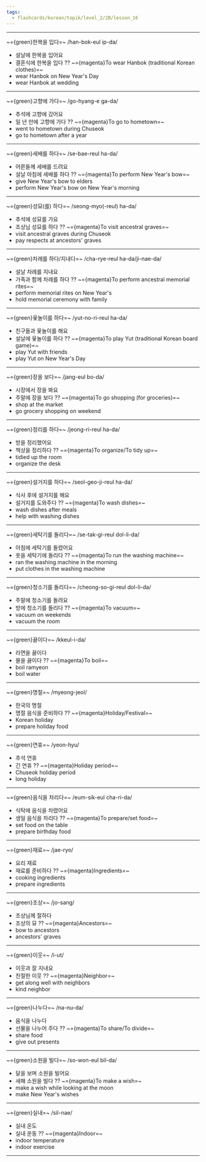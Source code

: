 ```yaml
---
tags:
  - flashcards/korean/topik/level_2/2B/lesson_16
---
```

---

~={green}한복을 입다=~
/han-bok-eul ip-da/
- 설날에 한복을 입어요
- 결혼식에 한복을 입다
??
~={magenta}To wear Hanbok (traditional Korean clothes)=~
- wear Hanbok on New Year's Day
- wear Hanbok at wedding

---

~={green}고향에 가다=~
/go-hyang-e ga-da/
- 추석에 고향에 갔어요
- 일 년 만에 고향에 가다
??
~={magenta}To go to hometown=~
- went to hometown during Chuseok
- go to hometown after a year

---

~={green}세배를 하다=~
/se-bae-reul ha-da/
- 어른들께 세배를 드려요
- 설날 아침에 세배를 하다
??
~={magenta}To perform New Year's bow=~
- give New Year's bow to elders
- perform New Year's bow on New Year's morning

---

~={green}성묘(를) 하다=~
/seong-myo(-reul) ha-da/
- 추석에 성묘를 가요
- 조상님 성묘를 하다
??
~={magenta}To visit ancestral graves=~
- visit ancestral graves during Chuseok
- pay respects at ancestors' graves

---

~={green}차례를 하다/지내다=~
/cha-rye-reul ha-da/ji-nae-da/
- 설날 차례를 지내요
- 가족과 함께 차례를 하다
??
~={magenta}To perform ancestral memorial rites=~
- perform memorial rites on New Year's
- hold memorial ceremony with family

---

~={green}윷놀이를 하다=~
/yut-no-ri-reul ha-da/
- 친구들과 윷놀이를 해요
- 설날에 윷놀이를 하다
??
~={magenta}To play Yut (traditional Korean board game)=~
- play Yut with friends
- play Yut on New Year's Day

---

~={green}장을 보다=~
/jang-eul bo-da/
- 시장에서 장을 봐요
- 주말에 장을 보다
??
~={magenta}To go shopping (for groceries)=~
- shop at the market
- go grocery shopping on weekend

---

~={green}정리를 하다=~
/jeong-ri-reul ha-da/
- 방을 정리했어요
- 책상을 정리하다
??
~={magenta}To organize/To tidy up=~
- tidied up the room
- organize the desk

---

~={green}설거지를 하다=~
/seol-geo-ji-reul ha-da/
- 식사 후에 설거지를 해요
- 설거지를 도와주다
??
~={magenta}To wash dishes=~
- wash dishes after meals
- help with washing dishes

---

~={green}세탁기를 돌리다=~
/se-tak-gi-reul dol-li-da/
- 아침에 세탁기를 돌렸어요
- 옷을 세탁기에 돌리다
??
~={magenta}To run the washing machine=~
- ran the washing machine in the morning
- put clothes in the washing machine

---

~={green}청소기를 돌리다=~
/cheong-so-gi-reul dol-li-da/
- 주말에 청소기를 돌려요
- 방에 청소기를 돌리다
??
~={magenta}To vacuum=~
- vacuum on weekends
- vacuum the room

---

~={green}끓이다=~
/kkeul-i-da/
- 라면을 끓이다
- 물을 끓이다
??
~={magenta}To boil=~
- boil ramyeon
- boil water

---

~={green}명절=~
/myeong-jeol/
- 한국의 명절
- 명절 음식을 준비하다
??
~={magenta}Holiday/Festival=~
- Korean holiday
- prepare holiday food

---

~={green}연휴=~
/yeon-hyu/
- 추석 연휴
- 긴 연휴
??
~={magenta}Holiday period=~
- Chuseok holiday period
- long holiday

---

~={green}음식을 차리다=~
/eum-sik-eul cha-ri-da/
- 식탁에 음식을 차렸어요
- 생일 음식을 차리다
??
~={magenta}To prepare/set food=~
- set food on the table
- prepare birthday food

---

~={green}재료=~
/jae-ryo/
- 요리 재료
- 재료를 준비하다
??
~={magenta}Ingredients=~
- cooking ingredients
- prepare ingredients

---

~={green}조상=~
/jo-sang/
- 조상님께 절하다
- 조상의 묘
??
~={magenta}Ancestors=~
- bow to ancestors
- ancestors' graves

---

~={green}이웃=~
/i-ut/
- 이웃과 잘 지내요
- 친절한 이웃
??
~={magenta}Neighbor=~
- get along well with neighbors
- kind neighbor

---

~={green}나누다=~
/na-nu-da/
- 음식을 나누다
- 선물을 나누어 주다
??
~={magenta}To share/To divide=~
- share food
- give out presents

---

~={green}소원을 빌다=~
/so-won-eul bil-da/
- 달을 보며 소원을 빌어요
- 새해 소원을 빌다
??
~={magenta}To make a wish=~
- make a wish while looking at the moon
- make New Year's wishes

---

~={green}실내=~
/sil-nae/
- 실내 온도
- 실내 운동
??
~={magenta}Indoor=~
- indoor temperature
- indoor exercise

---